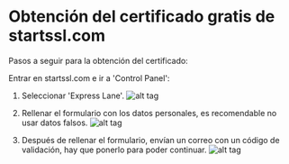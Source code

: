 # Obtención del certificado gratis de startssl.com

Pasos a seguir para la obtención del certificado:

Entrar en startssl.com e ir a 'Control Panel':

1. Seleccionar 'Express Lane'.
![alt tag](https://raw.github.com/nashgul/startssl_free_cert/images/1.png?raw_true "Entrar en Control Panel")

2. Rellenar el formulario con los datos personales, es recomendable no usar datos falsos.
![alt tag](https://github.com/nashgul/startssl_free_cert/images/2.png?raw_true "Rellenar formulario")

3. Después de rellenar el formulario, envían un correo con un código de validación, hay que ponerlo para poder continuar.
![alt tag](https://github.com/nashgul/startssl_free_cert/images/3.png?raw_true "Confirmar con el código recibido")

